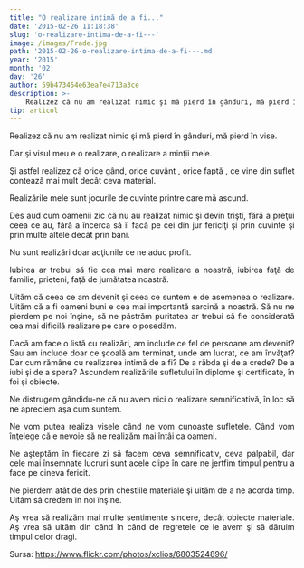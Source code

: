 ```yaml
---
title: "O realizare intimă de a fi..."
date: '2015-02-26 11:18:38'
slug: 'o-realizare-intima-de-a-fi---'
image: /images/Frade.jpg
path: '2015-02-26-o-realizare-intima-de-a-fi---.md'
year: '2015'
month: '02'
day: '26'
author: 59b473454e63ea7e4713a3ce
description: >-
    Realizez că nu am realizat nimic şi mă pierd în gânduri, mă pierd în vise.Dar şi visul meu e o realizare, o realizare a minţii mele.Şi astfel realizez că  orice gând, orice cuvânt , orice faptă , ce
tip: articol
---
```

<div class="kg-card-markdown"><p style="text-align: justify;">Realizez că nu am realizat nimic şi mă pierd în gânduri, mă pierd în vise.</p>
<p style="text-align: justify;">Dar şi visul meu e o realizare, o realizare a minţii mele.</p>
<p style="text-align: justify;">Şi astfel realizez că  orice gând, orice cuvânt , orice faptă , ce vine din suflet contează mai mult decât ceva material.</p>
<p style="text-align: justify;"> Realizările mele sunt jocurile de cuvinte printre care mă ascund.</p>
<p style="text-align: justify;"> Des aud cum oamenii zic că nu au realizat nimic şi devin trişti, fără a preţui ceea ce au, fără a încerca să îi facă pe cei din jur fericiţi şi prin cuvinte şi prin multe altele decât prin bani.</p>
<p style="text-align: justify;"> Nu sunt realizări doar acţiunile ce ne aduc profit.</p>
<p style="text-align: justify;"> Iubirea ar trebui să fie cea mai mare realizare a noastră, iubirea faţă de familie, prieteni, faţă de jumătatea noastră.</p>
<p style="text-align: justify;"> Uităm că ceea ce am devenit  şi ceea ce suntem e de asemenea o  realizare. Uităm că a fi oameni buni e cea mai importantă sarcină a noastră.  Să nu ne pierdem pe noi înşine, să ne păstrăm puritatea  ar trebui să fie considerată cea mai dificilă realizare pe care o posedăm.</p>
<p style="text-align: justify;"> Dacă am face o listă cu realizări, am include ce fel de persoane am devenit? Sau am include doar ce şcoală am terminat, unde am lucrat, ce am învăţat?  Dar cum rămâne cu realizarea intimă de a fi? De a răbda şi de a crede? De a iubi şi de a spera? Ascundem realizările sufletului în diplome şi certificate, în foi şi obiecte.</p>
<p style="text-align: justify;"> Ne distrugem gândidu-ne că nu avem nici o realizare semnificativă, în loc să ne apreciem aşa cum suntem.</p>
<p style="text-align: justify;"> Ne vom putea realiza visele când ne vom cunoaşte sufletele. Când vom înţelege că e nevoie să ne realizăm mai întâi ca oameni.</p>
<p style="text-align: justify;"> Ne aşteptăm în fiecare zi să facem ceva semnificativ, ceva palpabil, dar cele mai însemnate lucruri sunt acele clipe în care ne jertfim timpul pentru a face pe cineva fericit.</p>
<p style="text-align: justify;"> Ne pierdem atât de des prin chestiile materiale şi uităm de a ne acorda timp. Uităm să credem în noi înşine.</p>
<p style="text-align: justify;">Aş vrea să realizăm mai multe sentimente sincere, decât obiecte materiale. Aş vrea să uităm din când în când de regretele ce le avem şi să dăruim timpul celor dragi.</p>
<p style="text-align: justify;"> </p>
<p>Sursa: <a href="https://www.flickr.com/photos/xclios/6803524896/">https://www.flickr.com/photos/xclios/6803524896/</a></p>
</div>
    